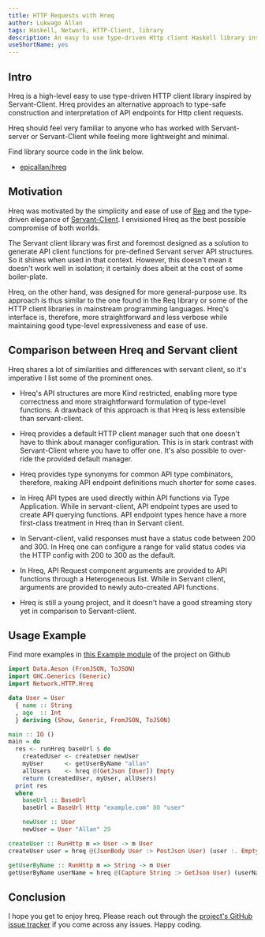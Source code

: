 ```yaml
---
title: HTTP Requests with Hreq
author: Lukwago Allan
tags: Haskell, Network, HTTP-Client, library
description: An easy to use type-driven Http client Haskell library inspired by Servant-Client.
useShortName: yes
---
```


## Intro

Hreq is a high-level easy to use type-driven HTTP client library inspired by Servant-Client. Hreq provides an alternative approach to type-safe construction and interpretation of API endpoints for Http client requests.

Hreq should feel very familiar to anyone who has worked with Servant-server or Servant-Client while feeling more lightweight and minimal.

Find library source code in the link below.

* [epicallan/hreq](@github)

## Motivation

Hreq was motivated by the simplicity and ease of use of [Req](https://github.com/mrkkrp/req) and the type-driven elegance of [Servant-Client](https://github.com/haskell-servant/servant/tree/master/servant-client). I envisioned Hreq as the best possible compromise of both worlds.

The Servant client library was first and foremost designed as a solution to generate API client functions for pre-defined Servant server API structures. So it shines when used in that context. However, this doesn't mean it doesn't work well in isolation; it certainly does albeit at the cost of some boiler-plate.

Hreq, on the other hand, was designed for more general-purpose use. Its approach is thus similar to the one found in the Req library or some of the HTTP client libraries in mainstream programming languages. Hreq's interface is, therefore, more straightforward and less verbose while maintaining good type-level expressiveness and ease of use.

## Comparison between Hreq and Servant client

Hreq shares a lot of similarities and differences with servant client, so it's imperative I list some of the prominent ones.

- Hreq's API structures are more Kind restricted, enabling more type correctness and more straightforward formulation of type-level functions. A drawback of this approach is that Hreq is less extensible than servant-client.

- Hreq provides a default HTTP client manager such that one doesn't have to think about manager configuration. This is in stark contrast with Servant-Client where you have to offer one. It's also possible to over-ride the provided default manager.

- Hreq provides type synonyms for common API type combinators, therefore, making API endpoint definitions much shorter for some cases.

- In Hreq API types are used directly within API functions via Type Application. While in servant-client, API endpoint types are used to create API querying functions. API endpoint types hence have a more first-class treatment in Hreq than in Servant client.

- In Servant-client, valid responses must have a status code between 200 and 300. In Hreq one can configure a range for valid status codes via the HTTP config with 200 to 300 as the default.

- In Hreq, API Request component arguments are provided to API functions through a Heterogeneous list. While in Servant client, arguments are provided to newly auto-created API functions.

- Hreq is still a young project, and it doesn't have a good streaming story yet in comparison to Servant-client.

## Usage Example

Find more examples in [this Example module](https://github.com/epicallan/hreq/blob/master/example/Main.hs) of the project on Github

```haskell
import Data.Aeson (FromJSON, ToJSON)
import GHC.Generics (Generic)
import Network.HTTP.Hreq

data User = User
  { name :: String
  , age  :: Int
  } deriving (Show, Generic, FromJSON, ToJSON)

main :: IO ()
main = do
  res <- runHreq baseUrl $ do
    createdUser <- createUser newUser
    myUser      <- getUserByName "allan"
    allUsers    <- hreq @(GetJson [User]) Empty
    return (createdUser, myUser, allUsers)
  print res
  where
    baseUrl :: BaseUrl
    baseUrl = BaseUrl Http "example.com" 80 "user"

    newUser :: User
    newUser = User "Allan" 29

createUser :: RunHttp m => User -> m User
createUser user = hreq @(JsonBody User :> PostJson User) (user :. Empty)

getUserByName :: RunHttp m => String -> m User
getUserByName userName = hreq @(Capture String :> GetJson User) (userName  :. Empty)

```

## Conclusion

I hope you get to enjoy hreq. Please reach out through the [project's GitHub issue tracker](https://github.com/epicallan/hreq) if you come across any issues. Happy coding.
